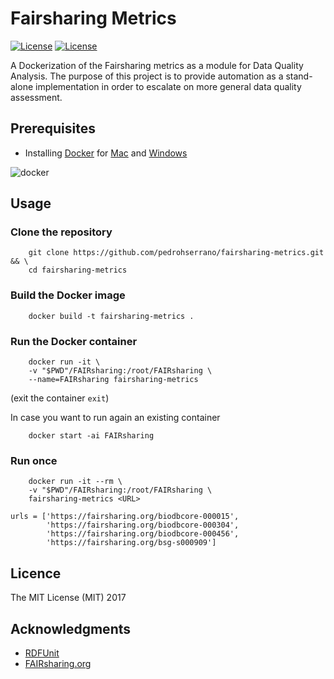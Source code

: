 # Fairsharing Metrics

[![License](https://img.shields.io/badge/FAIR-metrics-orange.svg)](http://fairmetrics.org/)
[![License](https://img.shields.io/badge/license-MIT-blue.svg)](https://opensource.org/licenses/MIT)

A Dockerization of the Fairsharing metrics as a module for Data Quality Analysis.
The purpose of this project is to provide automation as a stand-alone implementation in order to escalate on more general data quality assessment.

## Prerequisites

- Installing [Docker](https://docs.docker.com/) for [Mac](https://docs.docker.com/docker-for-mac/install/) and [Windows](https://docs.docker.com/docker-for-windows/install/download-docker-for-windows)

![docker](img/docker.png)

## Usage

### Clone the repository

        git clone https://github.com/pedrohserrano/fairsharing-metrics.git && \
        cd fairsharing-metrics

### Build the Docker image

        docker build -t fairsharing-metrics .

### Run the Docker container

        docker run -it \
        -v "$PWD"/FAIRsharing:/root/FAIRsharing \
        --name=FAIRsharing fairsharing-metrics

(exit the container `exit`)

In case you want to run again an existing container

        docker start -ai FAIRsharing

### Run once

        docker run -it --rm \
        -v "$PWD"/FAIRsharing:/root/FAIRsharing \
        fairsharing-metrics <URL>

    urls = ['https://fairsharing.org/biodbcore-000015',
            'https://fairsharing.org/biodbcore-000304',
            'https://fairsharing.org/biodbcore-000456',
            'https://fairsharing.org/bsg-s000909']


## Licence

The MIT License (MIT) 2017

## Acknowledgments

- [RDFUnit](http://aksw.org/Projects/RDFUnit.html)
- [FAIRsharing.org](http://FAIRsharing.org)